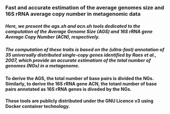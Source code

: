 ### Fast and accurate estimation of the average genomes size and 16S rRNA average copy number in metagenomic data
##### Here, we present the ags.sh and acn.sh tools dedicated to the computation of the Average Genome Size (AGS) and 16S rRNA gene Average Copy Number (ACN), respectively.
##### The computation of these traits is based on the (ultra-fast) annotation of 35 universally distributed single-copy genes identified by Raes et al., 2007, which provide an accurate estimatiom of the total number of genomes (NGs) in a metagenome. 
#### To derive the AGS, the total number of base pairs is divided the NGs. Similarly, to derive the 16S rRNA gene ACN, the totanl number of base pairs annotated as 16S rRNA genes is diveded by the NGs. 
#### These tools are publicly distributed under the GNU Licence v3 using Docker container technology.

